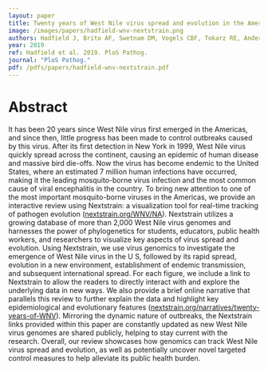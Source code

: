 ```yaml
---
layout: paper
title: Twenty years of West Nile virus spread and evolution in the Americas visualized by Nextstrain
image: /images/papers/hadfield-wnv-nextstrain.png
authors: Hadfield J, Brito AF, Swetnam DM, Vogels CBF, Tokarz RE, Andersen KG, Smith RC, Bedford T, Grubaugh ND.
year: 2019
ref: Hadfield et al. 2019. PloS Pathog.
journal: "PloS Pathog."
pdf: /pdfs/papers/hadfield-wnv-nextstrain.pdf
---
```


# Abstract

It has been 20 years since West Nile virus first emerged in the Americas, and since then, little progress has been made to control outbreaks caused by this virus. After its first detection in New York in 1999, West Nile virus quickly spread across the continent, causing an epidemic of human disease and massive bird die-offs. Now the virus has become endemic to the United States, where an estimated 7 million human infections have occurred, making it the leading mosquito-borne virus infection and the most common cause of viral encephalitis in the country. To bring new attention to one of the most important mosquito-borne viruses in the Americas, we provide an interactive review using Nextstrain: a visualization tool for real-time tracking of pathogen evolution ([nextstrain.org/WNV/NA](https://nextstrain.org/WNV/NA)). Nextstrain utilizes a growing database of more than 2,000 West Nile virus genomes and harnesses the power of phylogenetics for students, educators, public health workers, and researchers to visualize key aspects of virus spread and evolution. Using Nextstrain, we use virus genomics to investigate the emergence of West Nile virus in the U S, followed by its rapid spread, evolution in a new environment, establishment of endemic transmission, and subsequent international spread. For each figure, we include a link to Nextstrain to allow the readers to directly interact with and explore the underlying data in new ways. We also provide a brief online narrative that parallels this review to further explain the data and highlight key epidemiological and evolutionary features ([nextstrain.org/narratives/twenty-years-of-WNV](https://nextstrain.org/narratives/twenty-years-of-WNV)). Mirroring the dynamic nature of outbreaks, the Nextstrain links provided within this paper are constantly updated as new West Nile virus genomes are shared publicly, helping to stay current with the research. Overall, our review showcases how genomics can track West Nile virus spread and evolution, as well as potentially uncover novel targeted control measures to help alleviate its public health burden.
